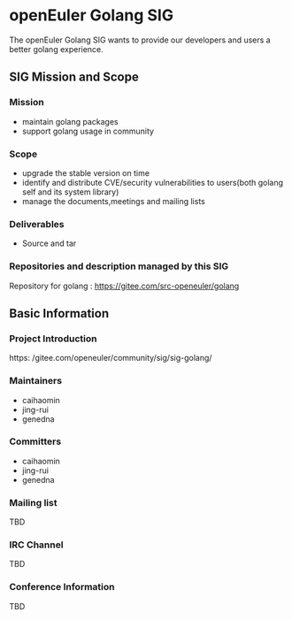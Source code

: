 # openEuler Golang SIG

The openEuler Golang SIG wants to provide our developers and users a better golang experience.

## SIG Mission and Scope

### Mission

- maintain golang packages
- support golang usage in community

### Scope

- upgrade the stable version on time 
- identify and distribute CVE/security vulnerabilities to users(both golang self and its system library)
- manage the documents,meetings and mailing lists

### Deliverables

- Source and tar
 

### Repositories and description managed by this SIG

Repository for golang : https://gitee.com/src-openeuler/golang

## Basic Information

### Project Introduction
https: /gitee.com/openeuler/community/sig/sig-golang/

### Maintainers
- caihaomin
- jing-rui
- genedna

### Committers
- caihaomin
- jing-rui
- genedna

### Mailing list
TBD

### IRC Channel
TBD

### Conference Information
TBD

